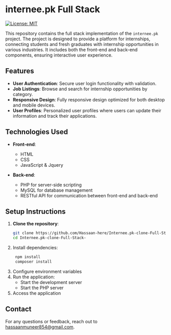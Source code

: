 # internee.pk Full Stack

[![License: MIT](https://img.shields.io/badge/License-MIT-yellow.svg)](https://opensource.org/licenses/MIT)

This repository contains the full stack implementation of the `internee.pk` project. The project is designed to provide a platform for internships, connecting students and fresh graduates with internship opportunities in various industries. It includes both the front-end and back-end components, ensuring interactive user experience.

## Features

- **User Authentication**: Secure user login functionality with validation.
- **Job Listings**: Browse and search for internship opportunities by category.
- **Responsive Design**: Fully responsive design optimized for both desktop and mobile devices.
- **User Profiles**: Personalized user profiles where users can update their information and track their applications.

## Technologies Used

- **Front-end**:
  - HTML
  - CSS
  - JavaScript & Jquery

- **Back-end**:
  - PHP for server-side scripting
  - MySQL for database management
  - RESTful API for communication between front-end and back-end

## Setup Instructions

1. **Clone the repository**:
   ```bash
   git clone https://github.com/Hassaan-here/Internee.pk-clone-Full-Stack-.git
   cd Internee.pk-clone-Full-Stack-
2. Install dependencies:
   ```bash
    npm install
    composer install
3. Configure environment variables
4. Run the application:
   - Start the development server
   - Start the PHP server
5. Access the application


 ## Contact
   For any questions or feedback, reach out to 
   hassaanmuneer854@gmail.com.

